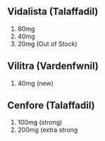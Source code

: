 ## Vidalista (Talaffadil)
1. 80mg
2. 40mg
3. 20mg (Out of Stock)

## Vilitra (Vardenfwnil)
1. 40mg (new)

## Cenfore (Talaffadil)
1. 100mg (strong)
2. 200mg (extra strong
